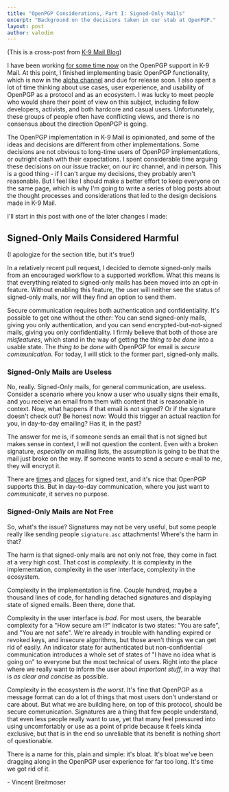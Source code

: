 ```yaml
---
title: "OpenPGP Considerations, Part I: Signed-Only Mails"
excerpt: "Background on the decisions taken in our stab at OpenPGP."
layout: post
author: valodim
---
```


(This is a cross-post from [K-9 Mail Blog](https://k9mail.github.io/2016/11/24/OpenPGP-Considerations-Part-I.html))

I have been working [for some time now](https://www.openkeychain.org/k-9) on the OpenPGP support in K-9 Mail.
At this point, I finished implementing basic OpenPGP functionality, which is now in the [alpha channel](https://play.google.com/apps/testing/com.fsck.k9) and due for release soon.
I also spent a lot of time thinking about use cases, user experience, and usability of OpenPGP as a protocol and as an ecosystem.
I was lucky to meet people who would share their point of view on this subject, including fellow developers, activists, and both hardcore and casual users.
Unfortunately, these groups of people often have conflicting views, and there is no consensus about the direction OpenPGP is going.

The OpenPGP implementation in K-9 Mail is opinionated, and some of the ideas and decisions are different from other implementations.
Some decisions are not obvious to long-time users of OpenPGP implementations, or outright clash with their expectations.
I spent considerable time arguing these decisions on our issue tracker, on our irc channel, and in person.
This is a good thing - if I can't argue my decisions, they probably aren't reasonable.
But I feel like I should make a better effort to keep everyone on the same page, which is why I'm going to write a series of blog posts about the thought processes and considerations that led to the design decisions made in K-9 Mail.

I'll start in this post with one of the later changes I made:

## Signed-Only Mails Considered Harmful

(I apologize for the section title, but it's true!)

In a relatively recent pull request, I decided to demote signed-only mails from an encouraged workflow to a supported workflow.
What this means is that everything related to signed-only mails has been moved into an opt-in feature.
Without enabling this feature, the user will neither see the status of signed-only mails, nor will they find an option to send them.

Secure communication requires both authentication and confidentiality.
It's possible to get one without the other: You can send signed-only mails, giving you only authentication, and you can send encrypted-but-not-signed mails, giving you only confidentiality.
I firmly believe that both of those are *misfeatures*, which stand in the way of getting the *thing to be done* into a usable state.
The *thing to be done* with OpenPGP for email is *secure communication*.
For today, I will stick to the former part, signed-only mails.

### Signed-Only Mails are Useless

No, really.
Signed-Only mails, for general communication, are useless.
Consider a scenario where you know a user who usually signs their emails, and you receive an email from them with content that is reasonable in context.
Now, what happens if that email is not signed?
Or if the signature doesn't check out?
Be honest now: Would this trigger an actual reaction for you, in day-to-day emailing?
Has it, in the past?

The answer for me is, if someone sends an email that is not signed but makes sense in context, I will not question the content.
Even with a broken signature, *especially* on mailing lists, the assumption is going to be that the mail just broke on the way.
If someone wants to send a secure e-mail to me, they will encrypt it.

There are [times](https://riseup.net/en/canary) and [places](https://lists.debian.org/debian-ctte/2014/02/msg00281.html) for signed text, and it's nice that OpenPGP supports this.
But in day-to-day communication, where you just want to *communicate*, it serves no purpose.

### Signed-Only Mails are Not Free

So, what's the issue?
Signatures may not be very useful, but some people really like sending people `signature.asc` attachments!
Where's the harm in that?

The harm is that signed-only mails are not only not free, they come in fact at a very high cost.
That cost is *complexity*.
It is complexity in the implementation, complexity in the user interface, complexity in the ecosystem.

Complexity in the implementation is fine.
Couple hundred, maybe a thousand lines of code, for handling detached signatures and displaying state of signed emails.
Been there, done that.

Complexity in the user interface is *bad*.
For most users, the bearable complexity for a "How secure am I?" indicator is two states: "You are safe", and "You are not safe".
We're already in trouble with handling expired or revoked keys, and insecure algorithms, but those aren't things we can get rid of easily.
An indicator state for authenticated but non-confidential communication introduces a whole set of states of "I have no idea what is going on" to everyone but the most technical of users.
Right into the place where we really want to inform the user about *important stuff*, in a way that is *as clear and concise* as possible.

Complexity in the ecosystem is *the worst*.
It's fine that OpenPGP as a message format can do a lot of things that most users don't understand or care about.
But what we are building here, on top of this protocol, should be secure communication.
Signatures are a thing that few people understand, that even less people really want to use, yet that many feel pressured into using uncomfortably or use as a point of pride because it feels kinda exclusive, but that is in the end so unreliable that its benefit is nothing short of questionable.

There is a name for this, plain and simple: it's bloat.
It's bloat we've been dragging along in the OpenPGP user experience for far too long.
It's time we got rid of it.

 \- Vincent Breitmoser
